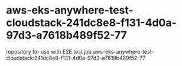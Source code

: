 # aws-eks-anywhere-test-cloudstack-241dc8e8-f131-4d0a-97d3-a7618b489f52-77
repository for use with E2E test job aws-eks-anywhere-test-cloudstack:241dc8e8-f131-4d0a-97d3-a7618b489f52-77
